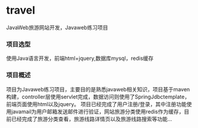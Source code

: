 # travel
  JavaWeb旅游网站开发，Javaweb练习项目
### 项目选型
  使用Java语言开发，前端html+jquery,数据库mysql，redis缓存
### 项目概述
  项目为Javaweb练习项目，主要目的是熟悉javaweb相关知识，项目基于maven构建，controller层使用servlet完成，数据访问则使用了SpringJdbctemplate，前端页面使用html以及jquery。
  项目已经完成了用户注册/登录，其中注册功能使用javamail为用户邮箱发送邮件进行验证，网站旅游分类使用redis作为缓存，目前已经完成了旅游分类查看，旅游线路详情页以及旅游线路搜索等功能...
